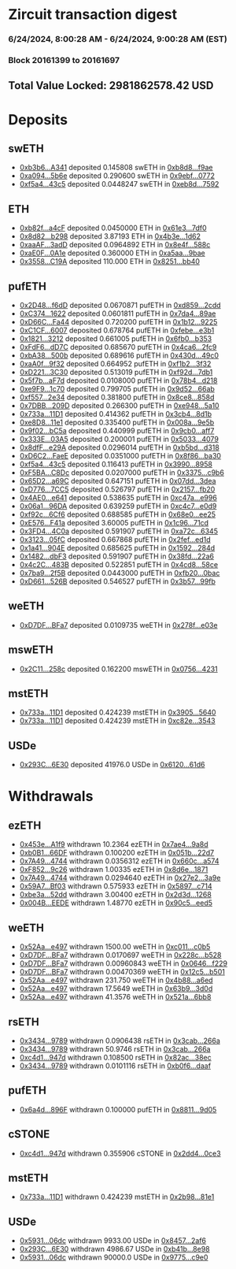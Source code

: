 # Zircuit transaction digest
### 6/24/2024, 8:00:28 AM - 6/24/2024, 9:00:28 AM (EST)
### Block 20161399 to 20161697

## Total Value Locked: 2981862578.42 USD

# Deposits
## swETH
- [0xb3b6...A341](https://etherscan.io/address/0xb3b60224F27C260b1DA27824c260546D8808A341) deposited 0.145808 swETH in [0xb8d8...f9ae](https://etherscan.io/tx/0xb3b60224F27C260b1DA27824c260546D8808A341)
- [0xa094...5b6e](https://etherscan.io/address/0xa0944f713F83EeDbfF88EEa3060dB4F3Adb05b6e) deposited 0.290600 swETH in [0x9ebf...0772](https://etherscan.io/tx/0xa0944f713F83EeDbfF88EEa3060dB4F3Adb05b6e)
- [0xf5a4...43c5](https://etherscan.io/address/0xf5a4e2D9b48580DFaD9311bE3051B52741f243c5) deposited 0.0448247 swETH in [0xeb8d...7592](https://etherscan.io/tx/0xf5a4e2D9b48580DFaD9311bE3051B52741f243c5)
## ETH
- [0xb82f...a4cF](https://etherscan.io/address/0xb82f31849E12a5f0460EDBC6c78b56B7a33da4cF) deposited 0.0450000 ETH in [0x61e3...7df0](https://etherscan.io/tx/0xb82f31849E12a5f0460EDBC6c78b56B7a33da4cF)
- [0x8d82...b298](https://etherscan.io/address/0x8d826222B5ffc0901F9a3A0e851348699E87b298) deposited 3.87193 ETH in [0x4b3e...1d62](https://etherscan.io/tx/0x8d826222B5ffc0901F9a3A0e851348699E87b298)
- [0xaaAF...3adD](https://etherscan.io/address/0xaaAFCc120F19f565c3d799c2e7e66A807A4D3adD) deposited 0.0964892 ETH in [0x8e4f...588c](https://etherscan.io/tx/0xaaAFCc120F19f565c3d799c2e7e66A807A4D3adD)
- [0xaE0F...0A1e](https://etherscan.io/address/0xaE0Fc65cDe74921815201399fd3a41c013bD0A1e) deposited 0.360000 ETH in [0xa5aa...9bae](https://etherscan.io/tx/0xaE0Fc65cDe74921815201399fd3a41c013bD0A1e)
- [0x3558...C19A](https://etherscan.io/address/0x3558cfe3B6377ceb8EDF7017DA21E8e6Ce68C19A) deposited 110.000 ETH in [0x8251...bb40](https://etherscan.io/tx/0x3558cfe3B6377ceb8EDF7017DA21E8e6Ce68C19A)
## pufETH
- [0x2D48...f6dD](https://etherscan.io/address/0x2D4856986930D6e681902Fb717b11215C5cef6dD) deposited 0.0670871 pufETH in [0xd859...2cdd](https://etherscan.io/tx/0x2D4856986930D6e681902Fb717b11215C5cef6dD)
- [0xC374...1622](https://etherscan.io/address/0xC374f0e3f0404B0900E80407BDF3F9c5423C1622) deposited 0.0601811 pufETH in [0x7da4...89ae](https://etherscan.io/tx/0xC374f0e3f0404B0900E80407BDF3F9c5423C1622)
- [0xD66C...Fa44](https://etherscan.io/address/0xD66C8034fa68B0e0840Ba9aE0e9896e6bBC8Fa44) deposited 0.720200 pufETH in [0x1b12...9225](https://etherscan.io/tx/0xD66C8034fa68B0e0840Ba9aE0e9896e6bBC8Fa44)
- [0xC1CF...6007](https://etherscan.io/address/0xC1CF471714a409C711C4B6cA3c5ad689AD9e6007) deposited 0.678764 pufETH in [0xfebe...e3b1](https://etherscan.io/tx/0xC1CF471714a409C711C4B6cA3c5ad689AD9e6007)
- [0x1821...3212](https://etherscan.io/address/0x1821bB367FE553551727C70350576EfC33293212) deposited 0.661005 pufETH in [0x6fb0...b353](https://etherscan.io/tx/0x1821bB367FE553551727C70350576EfC33293212)
- [0xFdF6...dD7C](https://etherscan.io/address/0xFdF640811A2b7CD0D814CCd901314e445412dD7C) deposited 0.685670 pufETH in [0x4ca6...2fc9](https://etherscan.io/tx/0xFdF640811A2b7CD0D814CCd901314e445412dD7C)
- [0xbA38...500b](https://etherscan.io/address/0xbA384f24D296680305d5Fa0973Cd1B6b38ec500b) deposited 0.689616 pufETH in [0x430d...49c0](https://etherscan.io/tx/0xbA384f24D296680305d5Fa0973Cd1B6b38ec500b)
- [0xaA0f...9f32](https://etherscan.io/address/0xaA0fDa336ae1cCc2284D93bd08a2a51c833d9f32) deposited 0.664952 pufETH in [0xf1b2...3f32](https://etherscan.io/tx/0xaA0fDa336ae1cCc2284D93bd08a2a51c833d9f32)
- [0xD221...3C30](https://etherscan.io/address/0xD221062F132305DC09444b8e3503Ff64536c3C30) deposited 0.513019 pufETH in [0xf92d...7db1](https://etherscan.io/tx/0xD221062F132305DC09444b8e3503Ff64536c3C30)
- [0x5f7b...aF7d](https://etherscan.io/address/0x5f7b1C032eD1682Bc0dA90752cf650bc785FaF7d) deposited 0.0108000 pufETH in [0x78b4...d218](https://etherscan.io/tx/0x5f7b1C032eD1682Bc0dA90752cf650bc785FaF7d)
- [0xe9F9...1c70](https://etherscan.io/address/0xe9F96dd95F76F78e72925e8D23A3228f3b9c1c70) deposited 0.799705 pufETH in [0x9d52...66ab](https://etherscan.io/tx/0xe9F96dd95F76F78e72925e8D23A3228f3b9c1c70)
- [0xf557...2e34](https://etherscan.io/address/0xf557c740d435422D77167a7d2898C9993E752e34) deposited 0.381800 pufETH in [0x8ce8...858d](https://etherscan.io/tx/0xf557c740d435422D77167a7d2898C9993E752e34)
- [0x7DBB...209D](https://etherscan.io/address/0x7DBBCE5f202436BA7F984F19BD3254cfAcD9209D) deposited 0.266300 pufETH in [0xe948...5a10](https://etherscan.io/tx/0x7DBBCE5f202436BA7F984F19BD3254cfAcD9209D)
- [0x733a...11D1](https://etherscan.io/address/0x733ab9A320c5f27Ff1c8FD95D338BD76Ee3E11D1) deposited 0.414362 pufETH in [0x3cb4...8d1b](https://etherscan.io/tx/0x733ab9A320c5f27Ff1c8FD95D338BD76Ee3E11D1)
- [0xe8D8...11e1](https://etherscan.io/address/0xe8D886d678e2340165073968ab05f568473411e1) deposited 0.335400 pufETH in [0x008a...9e5b](https://etherscan.io/tx/0xe8D886d678e2340165073968ab05f568473411e1)
- [0x9f02...bC5a](https://etherscan.io/address/0x9f02d1A5D21D3a31ddbf098d9Cebba3959e2bC5a) deposited 0.440999 pufETH in [0x9cb0...aff7](https://etherscan.io/tx/0x9f02d1A5D21D3a31ddbf098d9Cebba3959e2bC5a)
- [0x333E...03A5](https://etherscan.io/address/0x333EFcc3Fa92eAc8810Da06C3543C093E00803A5) deposited 0.200001 pufETH in [0x5033...4079](https://etherscan.io/tx/0x333EFcc3Fa92eAc8810Da06C3543C093E00803A5)
- [0x8dfF...e29A](https://etherscan.io/address/0x8dfF11De4e94c2aF926829D7e5A6434b1C86e29A) deposited 0.0296014 pufETH in [0xb5bd...d318](https://etherscan.io/tx/0x8dfF11De4e94c2aF926829D7e5A6434b1C86e29A)
- [0xD6C2...FaeE](https://etherscan.io/address/0xD6C2694ff1f4069C4Af1E2D2Eca4896e4E62FaeE) deposited 0.0351000 pufETH in [0x8f86...ba30](https://etherscan.io/tx/0xD6C2694ff1f4069C4Af1E2D2Eca4896e4E62FaeE)
- [0xf5a4...43c5](https://etherscan.io/address/0xf5a4e2D9b48580DFaD9311bE3051B52741f243c5) deposited 0.116413 pufETH in [0x3990...8958](https://etherscan.io/tx/0xf5a4e2D9b48580DFaD9311bE3051B52741f243c5)
- [0xF5BA...C8Dc](https://etherscan.io/address/0xF5BAD8736443497E23439F1eaf7e01407dA7C8Dc) deposited 0.0207000 pufETH in [0x3375...c9b6](https://etherscan.io/tx/0xF5BAD8736443497E23439F1eaf7e01407dA7C8Dc)
- [0x65D2...a69C](https://etherscan.io/address/0x65D2912917767E663460f591D887CeB4F55Ba69C) deposited 0.647151 pufETH in [0x07dd...3dea](https://etherscan.io/tx/0x65D2912917767E663460f591D887CeB4F55Ba69C)
- [0xD776...7CC5](https://etherscan.io/address/0xD77602bD57EA4DEE02dEEc69EB055385b2487CC5) deposited 0.526797 pufETH in [0x2157...fb20](https://etherscan.io/tx/0xD77602bD57EA4DEE02dEEc69EB055385b2487CC5)
- [0x4AE0...e641](https://etherscan.io/address/0x4AE07fa0dcBEEBc80b14fcd9D41D55371Fb6e641) deposited 0.538635 pufETH in [0xc47a...e996](https://etherscan.io/tx/0x4AE07fa0dcBEEBc80b14fcd9D41D55371Fb6e641)
- [0x06a1...96DA](https://etherscan.io/address/0x06a10BEa10f981900f4A61B7177B0a09c0b296DA) deposited 0.639259 pufETH in [0xc4c7...e0d9](https://etherscan.io/tx/0x06a10BEa10f981900f4A61B7177B0a09c0b296DA)
- [0xf92c...6Cf6](https://etherscan.io/address/0xf92cADA6a25D61Ff9CE1c59b74b8aEFC08746Cf6) deposited 0.688585 pufETH in [0x68e0...ee25](https://etherscan.io/tx/0xf92cADA6a25D61Ff9CE1c59b74b8aEFC08746Cf6)
- [0xE576...F41a](https://etherscan.io/address/0xE5764141e6c522A9a912b52EB1ec2aFb1c8fF41a) deposited 3.60005 pufETH in [0x1c96...71cd](https://etherscan.io/tx/0xE5764141e6c522A9a912b52EB1ec2aFb1c8fF41a)
- [0x3FD4...4C0a](https://etherscan.io/address/0x3FD42D27b5fffC512aF6d40E45F0981551074C0a) deposited 0.591907 pufETH in [0xa72c...6345](https://etherscan.io/tx/0x3FD42D27b5fffC512aF6d40E45F0981551074C0a)
- [0x3123...05fC](https://etherscan.io/address/0x3123A7cA287981F9c0415A8089b3b398E0A705fC) deposited 0.667868 pufETH in [0x2fef...ed1d](https://etherscan.io/tx/0x3123A7cA287981F9c0415A8089b3b398E0A705fC)
- [0x1a41...904E](https://etherscan.io/address/0x1a41F163DdCbFaD80EACCa3faf3DF6dd63be904E) deposited 0.685625 pufETH in [0x1592...284d](https://etherscan.io/tx/0x1a41F163DdCbFaD80EACCa3faf3DF6dd63be904E)
- [0x1482...dbF3](https://etherscan.io/address/0x1482b338075Ae5A27b314856507065e43c26dbF3) deposited 0.591907 pufETH in [0x38fd...22a6](https://etherscan.io/tx/0x1482b338075Ae5A27b314856507065e43c26dbF3)
- [0x4c2C...483B](https://etherscan.io/address/0x4c2C731A1906343C2C511f1f76aa5F2B9Fd2483B) deposited 0.522851 pufETH in [0x4cd8...58ce](https://etherscan.io/tx/0x4c2C731A1906343C2C511f1f76aa5F2B9Fd2483B)
- [0x7ba9...2f5B](https://etherscan.io/address/0x7ba9ED610Ffe77644BcD440D99f4a32c0B822f5B) deposited 0.0443000 pufETH in [0xfb20...0bac](https://etherscan.io/tx/0x7ba9ED610Ffe77644BcD440D99f4a32c0B822f5B)
- [0xD661...526B](https://etherscan.io/address/0xD6613a933828A23C42435c3Caa3267506F35526B) deposited 0.546527 pufETH in [0x3b57...99fb](https://etherscan.io/tx/0xD6613a933828A23C42435c3Caa3267506F35526B)
## weETH
- [0xD7DF...BFa7](https://etherscan.io/address/0xD7DF7E085214743530afF339aFC420c7c720BFa7) deposited 0.0109735 weETH in [0x278f...e03e](https://etherscan.io/tx/0xD7DF7E085214743530afF339aFC420c7c720BFa7)
## mswETH
- [0x2C11...258c](https://etherscan.io/address/0x2C11Ae904565fa3f47ac785860F5Ec8c0368258c) deposited 0.162200 mswETH in [0x0756...4231](https://etherscan.io/tx/0x2C11Ae904565fa3f47ac785860F5Ec8c0368258c)
## mstETH
- [0x733a...11D1](https://etherscan.io/address/0x733ab9A320c5f27Ff1c8FD95D338BD76Ee3E11D1) deposited 0.424239 mstETH in [0x3905...5640](https://etherscan.io/tx/0x733ab9A320c5f27Ff1c8FD95D338BD76Ee3E11D1)
- [0x733a...11D1](https://etherscan.io/address/0x733ab9A320c5f27Ff1c8FD95D338BD76Ee3E11D1) deposited 0.424239 mstETH in [0xc82e...3543](https://etherscan.io/tx/0x733ab9A320c5f27Ff1c8FD95D338BD76Ee3E11D1)
## USDe
- [0x293C...6E30](https://etherscan.io/address/0x293C6937D8D82e05B01335F7B33FBA0c8e256E30) deposited 41976.0 USDe in [0x6120...61d6](https://etherscan.io/tx/0x293C6937D8D82e05B01335F7B33FBA0c8e256E30)
# Withdrawals
## ezETH
- [0x453e...A1f9](https://etherscan.io/address/0x453e8aF62bFe737A0e05125020Da45F17156A1f9) withdrawn 10.2364 ezETH in [0x7ae4...9a8d](https://etherscan.io/tx/0x453e8aF62bFe737A0e05125020Da45F17156A1f9)
- [0xb0B1...66DF](https://etherscan.io/address/0xb0B1bABf19DcEFbeb9018288203A61F44A4C66DF) withdrawn 0.100200 ezETH in [0x051b...22d7](https://etherscan.io/tx/0xb0B1bABf19DcEFbeb9018288203A61F44A4C66DF)
- [0x7A49...4744](https://etherscan.io/address/0x7A493Be5c2ce014cD049Bf178a1ac0Db1B434744) withdrawn 0.0356312 ezETH in [0x660c...a574](https://etherscan.io/tx/0x7A493Be5c2ce014cD049Bf178a1ac0Db1B434744)
- [0xF852...9c26](https://etherscan.io/address/0xF8527B85693E60Bc7D61D75B3b66E87BF95A9c26) withdrawn 1.00335 ezETH in [0x8d6e...1871](https://etherscan.io/tx/0xF8527B85693E60Bc7D61D75B3b66E87BF95A9c26)
- [0x7A49...4744](https://etherscan.io/address/0x7A493Be5c2ce014cD049Bf178a1ac0Db1B434744) withdrawn 0.0294640 ezETH in [0x27e2...3a9e](https://etherscan.io/tx/0x7A493Be5c2ce014cD049Bf178a1ac0Db1B434744)
- [0x59A7...Bf03](https://etherscan.io/address/0x59A7868842B2aD36b5A52BF478412Fb6d7F5Bf03) withdrawn 0.575933 ezETH in [0x5897...c714](https://etherscan.io/tx/0x59A7868842B2aD36b5A52BF478412Fb6d7F5Bf03)
- [0xbe3a...52dd](https://etherscan.io/address/0xbe3a37ca43e6457421fFae3AB6EA2daC799852dd) withdrawn 3.00400 ezETH in [0x2d3d...1268](https://etherscan.io/tx/0xbe3a37ca43e6457421fFae3AB6EA2daC799852dd)
- [0x004B...EEDE](https://etherscan.io/address/0x004B8eB8450d7a0bb0950c64E1A42B66bCADEEDE) withdrawn 1.48770 ezETH in [0x90c5...eed5](https://etherscan.io/tx/0x004B8eB8450d7a0bb0950c64E1A42B66bCADEEDE)
## weETH
- [0x52Aa...e497](https://etherscan.io/address/0x52Aa899454998Be5b000Ad077a46Bbe360F4e497) withdrawn 1500.00 weETH in [0xc011...c0b5](https://etherscan.io/tx/0x52Aa899454998Be5b000Ad077a46Bbe360F4e497)
- [0xD7DF...BFa7](https://etherscan.io/address/0xD7DF7E085214743530afF339aFC420c7c720BFa7) withdrawn 0.0170697 weETH in [0x228c...b528](https://etherscan.io/tx/0xD7DF7E085214743530afF339aFC420c7c720BFa7)
- [0xD7DF...BFa7](https://etherscan.io/address/0xD7DF7E085214743530afF339aFC420c7c720BFa7) withdrawn 0.00960843 weETH in [0x0646...f229](https://etherscan.io/tx/0xD7DF7E085214743530afF339aFC420c7c720BFa7)
- [0xD7DF...BFa7](https://etherscan.io/address/0xD7DF7E085214743530afF339aFC420c7c720BFa7) withdrawn 0.00470369 weETH in [0x12c5...b501](https://etherscan.io/tx/0xD7DF7E085214743530afF339aFC420c7c720BFa7)
- [0x52Aa...e497](https://etherscan.io/address/0x52Aa899454998Be5b000Ad077a46Bbe360F4e497) withdrawn 231.750 weETH in [0x4b88...a6ed](https://etherscan.io/tx/0x52Aa899454998Be5b000Ad077a46Bbe360F4e497)
- [0x52Aa...e497](https://etherscan.io/address/0x52Aa899454998Be5b000Ad077a46Bbe360F4e497) withdrawn 17.5649 weETH in [0x63b9...3d0d](https://etherscan.io/tx/0x52Aa899454998Be5b000Ad077a46Bbe360F4e497)
- [0x52Aa...e497](https://etherscan.io/address/0x52Aa899454998Be5b000Ad077a46Bbe360F4e497) withdrawn 41.3576 weETH in [0x521a...6bb8](https://etherscan.io/tx/0x52Aa899454998Be5b000Ad077a46Bbe360F4e497)
## rsETH
- [0x3434...9789](https://etherscan.io/address/0x34349c5569e7B846c3558961552D2202760A9789) withdrawn 0.0906438 rsETH in [0x3cab...266a](https://etherscan.io/tx/0x34349c5569e7B846c3558961552D2202760A9789)
- [0x3434...9789](https://etherscan.io/address/0x34349c5569e7B846c3558961552D2202760A9789) withdrawn 50.9746 rsETH in [0x3cab...266a](https://etherscan.io/tx/0x34349c5569e7B846c3558961552D2202760A9789)
- [0xc4d1...947d](https://etherscan.io/address/0xc4d1fA0D49279Ba18Fca8712b163e0985696947d) withdrawn 0.108500 rsETH in [0x82ac...38ec](https://etherscan.io/tx/0xc4d1fA0D49279Ba18Fca8712b163e0985696947d)
- [0x3434...9789](https://etherscan.io/address/0x34349c5569e7B846c3558961552D2202760A9789) withdrawn 0.0101116 rsETH in [0xb0f6...daaf](https://etherscan.io/tx/0x34349c5569e7B846c3558961552D2202760A9789)
## pufETH
- [0x6a4d...896F](https://etherscan.io/address/0x6a4dcE9501DbE4598788232F8CF7f20E9D90896F) withdrawn 0.100000 pufETH in [0x8811...9d05](https://etherscan.io/tx/0x6a4dcE9501DbE4598788232F8CF7f20E9D90896F)
## cSTONE
- [0xc4d1...947d](https://etherscan.io/address/0xc4d1fA0D49279Ba18Fca8712b163e0985696947d) withdrawn 0.355906 cSTONE in [0x2dd4...0ce3](https://etherscan.io/tx/0xc4d1fA0D49279Ba18Fca8712b163e0985696947d)
## mstETH
- [0x733a...11D1](https://etherscan.io/address/0x733ab9A320c5f27Ff1c8FD95D338BD76Ee3E11D1) withdrawn 0.424239 mstETH in [0x2b98...81e1](https://etherscan.io/tx/0x733ab9A320c5f27Ff1c8FD95D338BD76Ee3E11D1)
## USDe
- [0x5931...06dc](https://etherscan.io/address/0x59319c81C0cF3D02e3B68996C2Dfe47308A006dc) withdrawn 9933.00 USDe in [0x8457...2af6](https://etherscan.io/tx/0x59319c81C0cF3D02e3B68996C2Dfe47308A006dc)
- [0x293C...6E30](https://etherscan.io/address/0x293C6937D8D82e05B01335F7B33FBA0c8e256E30) withdrawn 4986.67 USDe in [0xb41b...8e98](https://etherscan.io/tx/0x293C6937D8D82e05B01335F7B33FBA0c8e256E30)
- [0x5931...06dc](https://etherscan.io/address/0x59319c81C0cF3D02e3B68996C2Dfe47308A006dc) withdrawn 90000.0 USDe in [0x9775...c9e0](https://etherscan.io/tx/0x59319c81C0cF3D02e3B68996C2Dfe47308A006dc)
